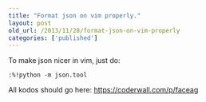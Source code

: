 ```yaml
---
title: "Format json on vim properly."
layout: post
old_url: /2013/11/28/format-json-on-vim-properly
categories: ['published']
---
```


To make json nicer in vim, just do:
```
:%!python -m json.tool
```

All kodos should go here: https://coderwall.com/p/faceag
